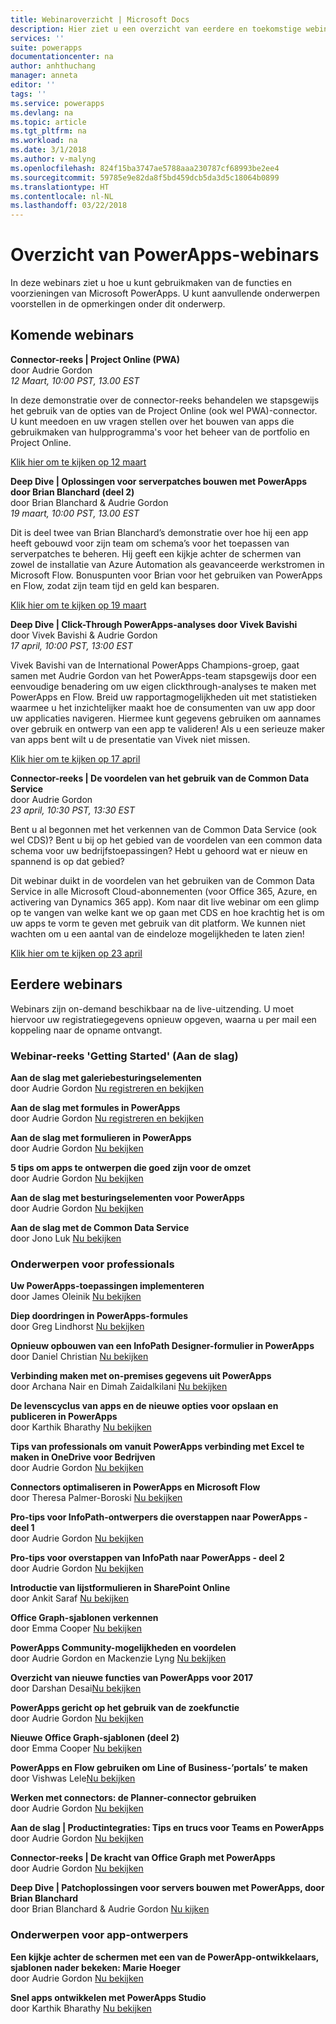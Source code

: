 ```yaml
---
title: Webinaroverzicht | Microsoft Docs
description: Hier ziet u een overzicht van eerdere en toekomstige webinars, inclusief tijd/datum en de besproken onderwerpen.
services: ''
suite: powerapps
documentationcenter: na
author: anhthuchang
manager: anneta
editor: ''
tags: ''
ms.service: powerapps
ms.devlang: na
ms.topic: article
ms.tgt_pltfrm: na
ms.workload: na
ms.date: 3/1/2018
ms.author: v-malyng
ms.openlocfilehash: 824f15ba3747ae5788aaa230787cf68993be2ee4
ms.sourcegitcommit: 59785e9e82da8f5bd459dcb5da3d5c18064b0899
ms.translationtype: HT
ms.contentlocale: nl-NL
ms.lasthandoff: 03/22/2018
---
```

# <a name="powerapps-webinar-listing"></a>Overzicht van PowerApps-webinars #
In deze webinars ziet u hoe u kunt gebruikmaken van de functies en voorzieningen van Microsoft PowerApps. U kunt aanvullende onderwerpen voorstellen in de opmerkingen onder dit onderwerp.

## <a name="upcoming-webinars"></a>Komende webinars ##
**Connector-reeks | Project Online (PWA)**
<br>door Audrie Gordon
<br>*12 Maart, 10:00 PST, 13.00 EST*

In deze demonstratie over de connector-reeks behandelen we stapsgewijs het gebruik van de opties van de Project Online (ook wel PWA)-connector. U kunt meedoen en uw vragen stellen over het bouwen van apps die gebruikmaken van hulpprogramma's voor het beheer van de portfolio en Project Online.

[Klik hier om te kijken op 12 maart](https://www.youtube.com/watch?v=oncGxlmFqy8)


**Deep Dive | Oplossingen voor serverpatches bouwen met PowerApps door Brian Blanchard (deel 2)**
<br>door Brian Blanchard & Audrie Gordon
<br>*19 maart, 10:00 PST, 13.00 EST*

Dit is deel twee van Brian Blanchard’s demonstratie over hoe hij een app heeft gebouwd voor zijn team om schema’s voor het toepassen van serverpatches te beheren. Hij geeft een kijkje achter de schermen van zowel de installatie van Azure Automation als geavanceerde werkstromen in Microsoft Flow. Bonuspunten voor Brian voor het gebruiken van PowerApps en Flow, zodat zijn team tijd en geld kan besparen.

[Klik hier om te kijken op 19 maart](https://www.youtube.com/watch?v=oncGxlmFqy8)

**Deep Dive | Click-Through PowerApps-analyses door Vivek Bavishi**
<br>door Vivek Bavishi & Audrie Gordon
<br>*17 april, 10:00 PST, 13:00 EST*

Vivek Bavishi van de International PowerApps Champions-groep, gaat samen met Audrie Gordon van het PowerApps-team stapsgewijs door een eenvoudige benadering om uw eigen clickthrough-analyses te maken met PowerApps en Flow. Breid uw rapportagmogelijkheden uit met statistieken waarmee u het inzichtelijker maakt hoe de consumenten van uw app door uw applicaties navigeren. Hiermee kunt gegevens gebruiken om aannames over gebruik en ontwerp van een app te valideren! Als u een serieuze maker van apps bent wilt u de presentatie van Vivek niet missen.

[Klik hier om te kijken op 17 april](https://www.youtube.com/watch?v=OM-rlhKJFTA)

**Connector-reeks | De voordelen van het gebruik van de Common Data Service**
<br>door Audrie Gordon
<br>*23 april, 10:30 PST, 13:30 EST*

Bent u al begonnen met het verkennen van de Common Data Service (ook wel CDS)? Bent u bij op het gebied van de voordelen van een common data schema voor uw bedrijfstoepassingen? Hebt u gehoord wat er nieuw en spannend is op dat gebied?

Dit webinar duikt in de voordelen van het gebruiken van de Common Data Service in alle Microsoft Cloud-abonnementen (voor Office 365, Azure, en activering van Dynamics 365 app). Kom naar dit live webinar om een glimp op te vangen van welke kant we op gaan met CDS en hoe krachtig het is om uw apps te vorm te geven met gebruik van dit platform. We kunnen niet wachten om u een aantal van de eindeloze mogelijkheden te laten zien!

[Klik hier om te kijken op 23 april](https://www.youtube.com/watch?v=JY8r46HnHoI)

## <a name="past-webinars"></a>Eerdere webinars ##
Webinars zijn on-demand beschikbaar na de live-uitzending. U moet hiervoor uw registratiegegevens opnieuw opgeven, waarna u per mail een koppeling naar de opname ontvangt.

### <a name="getting-started-webinar-series"></a>Webinar-reeks 'Getting Started' (Aan de slag) ###
**Aan de slag met galeriebesturingselementen**
<br>door Audrie Gordon [Nu registreren en bekijken](https://info.microsoft.com/US-EAD-WBNR-FY17-02Feb-28-GettingStartedwithPowerAppsGalleries300759_01Registration-ForminBody.html)

**Aan de slag met formules in PowerApps** 
<br>door Audrie Gordon [Nu registreren en bekijken](https://info.microsoft.com/US-EAD-WBNR-FY17-03Mar-14-GettingStartedwithPowerAppsFormulas300770_01Registration-ForminBody.html)

**Aan de slag met formulieren in PowerApps**
<br>door Audrie Gordon [Nu bekijken](https://www.youtube.com/watch?v=WnuwLkNbWk4)

**5 tips om apps te ontwerpen die goed zijn voor de omzet**
<br>door Audrie Gordon [Nu bekijken](https://www.youtube.com/watch?v=Ql-pK9ixKxw)

**Aan de slag met besturingselementen voor PowerApps**
<br>door Audrie Gordon [Nu bekijken](https://www.youtube.com/watch?v=lUo0DXvJENI)

**Aan de slag met de Common Data Service**
<br>door Jono Luk [Nu bekijken](https://info.microsoft.com/US-PowerBI-WBNR-FY17-04Apr-18-GettingStartedwiththeCommonDataServices312618_01Registration-ForminBody.html)

### <a name="pro-topics"></a>Onderwerpen voor professionals ###
**Uw PowerApps-toepassingen implementeren**
<br>door James Oleinik [Nu bekijken](https://www.youtube.com/watch?v=LF49hFB14Cs)

**Diep doordringen in PowerApps-formules**
<br>door Greg Lindhorst [Nu bekijken](https://www.youtube.com/watch?v=PuePMMuj5ps)

**Opnieuw opbouwen van een InfoPath Designer-formulier in PowerApps**
<br>door Daniel Christian [Nu bekijken](https://www.youtube.com/watch?v=ohQcxcVZSK4)

**Verbinding maken met on-premises gegevens uit PowerApps**
<br>door Archana Nair en Dimah Zaidalkilani [Nu bekijken](https://www.youtube.com/watch?v=YBdO2MAulx8)

**De levenscyclus van apps en de nieuwe opties voor opslaan en publiceren in PowerApps**
<br>door Karthik Bharathy [Nu bekijken](https://www.youtube.com/watch?v=Np3DXBQvq2I)

**Tips van professionals om vanuit PowerApps verbinding met Excel te maken in OneDrive voor Bedrijven**
<br>door Audrie Gordon [Nu bekijken](https://www.youtube.com/watch?v=WPhux5_3Sfs)

**Connectors optimaliseren in PowerApps en Microsoft Flow**
<br>door Theresa Palmer-Boroski [Nu bekijken](https://www.youtube.com/watch?v=6jwt4qXA2IQ)

**Pro-tips voor InfoPath-ontwerpers die overstappen naar PowerApps - deel 1**
<br>door Audrie Gordon [Nu bekijken](https://www.youtube.com/watch?v=EZ09dRuiWLw)

**Pro-tips voor overstappen van InfoPath naar PowerApps - deel 2**
<br>door Audrie Gordon [Nu bekijken](https://www.youtube.com/watch?v=Bm2XePxLcSM)

**Introductie van lijstformulieren in SharePoint Online**
<br>door Ankit Saraf [Nu bekijken](https://www.youtube.com/watch?v=3dCwg6wtViI)

**Office Graph-sjablonen verkennen**
<br>door Emma Cooper [Nu bekijken](https://www.youtube.com/watch?v=SwLNN3tPVNs)

**PowerApps Community-mogelijkheden en voordelen**
<br> door Audrie Gordon en Mackenzie Lyng [Nu bekijken](https://www.youtube.com/watch?v=MTIkTPUgDSY)

**Overzicht van nieuwe functies van PowerApps voor 2017**
<br>door Darshan Desai[Nu bekijken](https://www.youtube.com/watch?v=XFMh8-zLkEM)

**PowerApps gericht op het gebruik van de zoekfunctie**
<br>door Audrie Gordon [Nu bekijken](https://www.youtube.com/watch?v=uTPtNaSK_gc)

**Nieuwe Office Graph-sjablonen (deel 2)**
<br>door Emma Cooper [Nu bekijken](https://www.youtube.com/watch?v=9PopTeLdpmU)

**PowerApps en Flow gebruiken om Line of Business-’portals’ te maken**
<br>door Vishwas Lele[Nu bekijken](http://www.youtube.com/watch?v=eSMAAFHK44c)

**Werken met connectors: de Planner-connector gebruiken**
<br> door Audrie Gordon [Nu bekijken](https://www.youtube.com/watch?v=NBPL9Uw7qzg)

**Aan de slag | Productintegraties: Tips en trucs voor Teams en PowerApps**
<br>door Audrie Gordon [Nu bekijken](https://www.youtube.com/watch?v=obBQk-aSElI)

**Connector-reeks | De kracht van Office Graph met PowerApps**
<br>door Audrie Gordon [Nu bekijken](https://www.youtube.com/watch?v=AOGGyoElGaQ)

**Deep Dive | Patchoplossingen voor servers bouwen met PowerApps, door Brian Blanchard**
<br>door Brian Blanchard & Audrie Gordon [Nu kijken](https://www.youtube.com/watch?v=QAe0oBecowU)


### <a name="app-designer-topics"></a>Onderwerpen voor app-ontwerpers ###
**Een kijkje achter de schermen met een van de PowerApp-ontwikkelaars, sjablonen nader bekeken: Marie Hoeger**
<br>door Audrie Gordon [Nu bekijken](https://www.youtube.com/watch?v=YF3DKZxlUdM)

**Snel apps ontwikkelen met PowerApps Studio**
<br>door Karthik Bharathy [Nu bekijken](https://www.youtube.com/watch?v=us85WpXe4cA)
